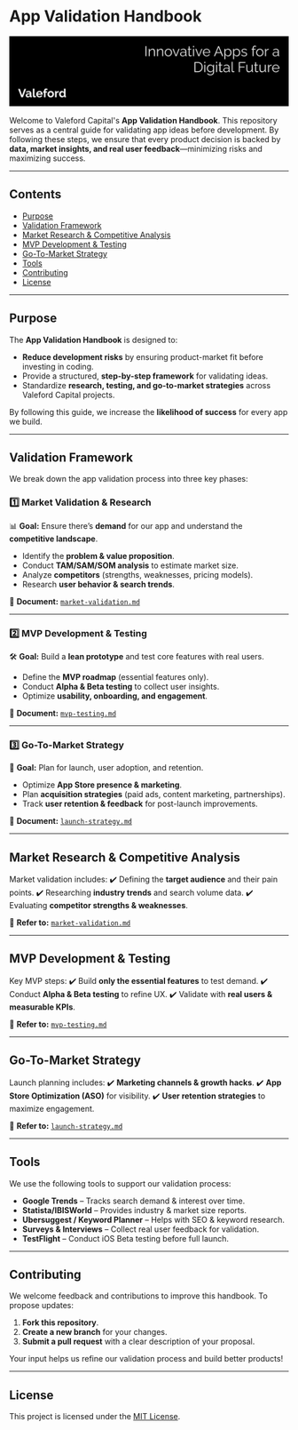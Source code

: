 # **App Validation Handbook**

![Valeford Capital](banner.png)

Welcome to Valeford Capital's **App Validation Handbook**. This repository serves as a central guide for validating app ideas before development. By following these steps, we ensure that every product decision is backed by **data, market insights, and real user feedback**—minimizing risks and maximizing success.

---

## **Contents**

- [Purpose](#purpose)
- [Validation Framework](#validation-framework)
- [Market Research & Competitive Analysis](#market-research--competitive-analysis)
- [MVP Development & Testing](#mvp-development--testing)
- [Go-To-Market Strategy](#go-to-market-strategy)
- [Tools](#tools)
- [Contributing](#contributing)
- [License](#license)

---

## **Purpose**

The **App Validation Handbook** is designed to:
- **Reduce development risks** by ensuring product-market fit before investing in coding.
- Provide a structured, **step-by-step framework** for validating ideas.
- Standardize **research, testing, and go-to-market strategies** across Valeford Capital projects.

By following this guide, we increase the **likelihood of success** for every app we build.

---

## **Validation Framework**

We break down the app validation process into three key phases:

### **1️⃣ Market Validation & Research**
📊 **Goal:** Ensure there’s **demand** for our app and understand the **competitive landscape**.
- Identify the **problem & value proposition**.
- Conduct **TAM/SAM/SOM analysis** to estimate market size.
- Analyze **competitors** (strengths, weaknesses, pricing models).
- Research **user behavior & search trends**.

📄 **Document:** [`market-validation.md`](market-validation.md)

---

### **2️⃣ MVP Development & Testing**
🛠️ **Goal:** Build a **lean prototype** and test core features with real users.
- Define the **MVP roadmap** (essential features only).
- Conduct **Alpha & Beta testing** to collect user insights.
- Optimize **usability, onboarding, and engagement**.

📄 **Document:** [`mvp-testing.md`](mvp-testing.md)

---

### **3️⃣ Go-To-Market Strategy**
🚀 **Goal:** Plan for launch, user adoption, and retention.
- Optimize **App Store presence & marketing**.
- Plan **acquisition strategies** (paid ads, content marketing, partnerships).
- Track **user retention & feedback** for post-launch improvements.

📄 **Document:** [`launch-strategy.md`](launch-strategy.md)

---

## **Market Research & Competitive Analysis**

Market validation includes:
✔️ Defining the **target audience** and their pain points.
✔️ Researching **industry trends** and search volume data.
✔️ Evaluating **competitor strengths & weaknesses**.

📄 **Refer to:** [`market-validation.md`](market-validation.md)

---

## **MVP Development & Testing**

Key MVP steps:
✔️ Build **only the essential features** to test demand.
✔️ Conduct **Alpha & Beta testing** to refine UX.
✔️ Validate with **real users & measurable KPIs**.

📄 **Refer to:** [`mvp-testing.md`](mvp-testing.md)

---

## **Go-To-Market Strategy**

Launch planning includes:
✔️ **Marketing channels & growth hacks**.
✔️ **App Store Optimization (ASO)** for visibility.
✔️ **User retention strategies** to maximize engagement.

📄 **Refer to:** [`launch-strategy.md`](launch-strategy.md)

---

## **Tools**

We use the following tools to support our validation process:

- **Google Trends** – Tracks search demand & interest over time.
- **Statista/IBISWorld** – Provides industry & market size reports.
- **Ubersuggest / Keyword Planner** – Helps with SEO & keyword research.
- **Surveys & Interviews** – Collect real user feedback for validation.
- **TestFlight** – Conduct iOS Beta testing before full launch.

---

## **Contributing**

We welcome feedback and contributions to improve this handbook. To propose updates:
1. **Fork this repository**.
2. **Create a new branch** for your changes.
3. **Submit a pull request** with a clear description of your proposal.

Your input helps us refine our validation process and build better products!

---

## **License**

This project is licensed under the [MIT License](LICENSE).
